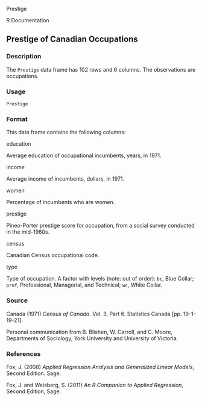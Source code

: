 Prestige

R Documentation

## Prestige of Canadian Occupations

### Description

The `Prestige` data frame has 102 rows and 6 columns. The observations are
occupations.

### Usage

    
    Prestige

### Format

This data frame contains the following columns:

education

Average education of occupational incumbents, years, in 1971.

income

Average income of incumbents, dollars, in 1971.

women

Percentage of incumbents who are women.

prestige

Pineo-Porter prestige score for occupation, from a social survey conducted in
the mid-1960s.

census

Canadian Census occupational code.

type

Type of occupation. A factor with levels (note: out of order): `bc`, Blue
Collar; `prof`, Professional, Managerial, and Technical; `wc`, White Collar.

### Source

Canada (1971) _Census of Canada_. Vol. 3, Part 6. Statistics Canada [pp.
19-1–19-21].

Personal communication from B. Blishen, W. Carroll, and C. Moore, Departments
of Sociology, York University and University of Victoria.

### References

Fox, J. (2008) _Applied Regression Analysis and Generalized Linear Models_,
Second Edition. Sage.

Fox, J. and Weisberg, S. (2011) _An R Companion to Applied Regression_, Second
Edition, Sage.

